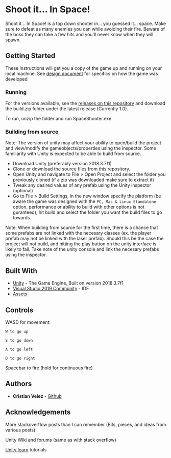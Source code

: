 # Shoot it... In Space!

Shoot it... In Space! is a top down shooter in... you guessed it... space. Make sure to defeat as many enemies you can while avoiding their fire. Beware of the boss they can take a few hits and you'll never know when they will spawn.

## Getting Started

These instructions will get you a copy of the game up and running on your local machine. See [design document](DESIGN.md) for specifics on how the game was developed

### Running

For the versions available, see the [releases on this repository](https://github.com/kekivelez/cs50FinalProject/releases) and download the build.zip folder under the latest release (Currently 1.0).

To run, unzip the folder and run SpaceShooter.exe

### Building from source
Note: The version of unity may affect your ability to open/build the project and view/modify the gameobjects/properties using the inspector. Some familiarity with Unity is expected to be able to build from source.

* Download Unity (preferably version 2018.3.7f1)
* Clone or download the source files from this repository.
* Open Unity and navigate to File > Open Project and select the folder you previously cloned (if a zip was downloaded make sure to extract it)
* Tweak any desired values of any prefab using the Unity inspector (optional)
* Go to File > Build Settings, in the new window specify the platform (be aware the game was designed with the `PC, Mac & Linux Standalone` option, performance or ability to build with other options is not guranteed), hit build and select the folder you want the build files to go towards.

Note: When building from source for the first time, there is a chance that some prefabs are not linked with the necesary classes (ex. the player prefab may not be linked with the laser prefab). Should this be the case the project will not build, and hitting the play button on the unity interface is likely to fail. Take note of the unity console and link the necesary prefabs using the inspector.

## Built With

* [Unity](https://docs.unity3d.com/Manual/index.html) - The Game Engine, Built on version 2018.3.7f1
* [Visual Studio 2019 Community](https://visualstudio.microsoft.com/downloads/) - IDE
* [Assets](ASSETS.md)

## Controls

WASD for movement:

    W to go up

    S to go down

    A to go left

    D to go right

Spacebar to fire (hold for continuous fire)

## Authors

* **Cristian Velez** - [Github](https://github.com/kekivelez)

## Acknowledgements
More stackoverflow posts than I can remember (Bits, pieces, and ideas from various posts)

Unity Wiki and forums (same as with stack overflow)

[Unity learn](https://unity.com/learn) tutorials
